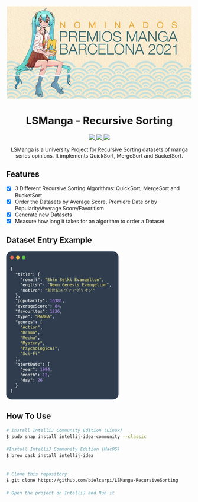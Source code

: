 <p align="center" style="margin-top: 50px">
  <img src="resources/lsmanga-logo.png" alt="LSManga logo" width="500">
</p>

<h1 align="center">LSManga - Recursive Sorting</h1>

<p align="center">
  <a href="https://www.java.com">
    <img src="https://img.shields.io/badge/Java-17-red.svg">
  </a>
  <a href="https://github.com/hexstorm9/AgeRoyale/tree/develop">
    <img src="https://img.shields.io/badge/Development Stage-blue.svg">
  </a>
    <a href="https://opensource.org/licenses/BSD-3-Clause">
    <img src="https://img.shields.io/badge/Open%20Source-%E2%9D%A4-brightgreen.svg">
  </a>
</p>

<p align="center">
    LSManga is a University Project for Recursive Sorting datasets of manga series opinions. It implements QuickSort, MergeSort and BucketSort.
</p>


## Features
- [x] 3 Different Recursive Sorting Algorithms: QuickSort, MergeSort and BucketSort
- [x] Order the Datasets by Average Score, Premiere Date or by Popularity/Average Score/Favoritism
- [x] Generate new Datasets
- [x] Measure how long it takes for an algorithm to order a Dataset

## Dataset Entry Example
<img style="border-radius: 15px" src="resources/dataset-example.png" alt="Dataset Example" height="400">

## How To Use
```bash
# Install IntelliJ Community Edition (Linux)
$ sudo snap install intellij-idea-community --classic

#Install IntelliJ Community Edition (MacOS)
$ brew cask install intellij-idea


# Clone this repository
$ git clone https://github.com/bielcarpi/LSManga-RecursiveSorting

# Open the project on IntelliJ and Run it
```
